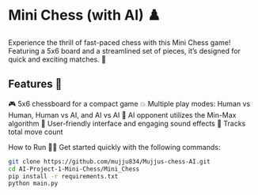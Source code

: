 # Mini Chess (with AI) ♟️

Experience the thrill of fast-paced chess with this Mini Chess game! Featuring a 5x6 board and a streamlined set of pieces, it’s designed for quick and exciting matches. 🚀

## Features 🌟

🎮 5x6 chessboard for a compact game
💥 Multiple play modes: Human vs Human, Human vs AI, and AI vs AI
🤖 AI opponent utilizes the Min-Max algorithm
🎨 User-friendly interface and engaging sound effects
🔢 Tracks total move count

How to Run 🏃‍♂️
Get started quickly with the following commands:

```bash
git clone https://github.com/mujju834/Mujjus-chess-AI.git
cd AI-Project-1-Mini-Chess/Mini_Chess
pip install -r requirements.txt
python main.py
```

<!-- ## Video Demo 📽️

Watch the Mini-Chess in action! 

[Mini Chess Demo.webm](https://github.com/ahmedfahad04/AI-Project-1-Mini-Chess/assets/60494055/afd41e94-f9c5-4961-b20b-c5387f83f827) -->


